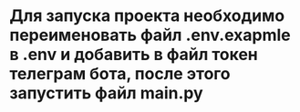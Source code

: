 # Для запуска проекта необходимо переименовать файл .env.exapmle в .env и добавить в файл токен телеграм бота, после этого запустить файл main.py 

